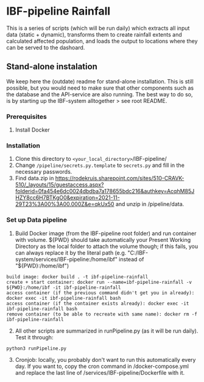 # IBF-pipeline Rainfall

This is a series of scripts (which will be run daily) which extracts all input data (static + dynamic), transforms them to create rainfall extents and calculated affected population, and loads the output to locations where they can be served to the dashoard.

## Stand-alone instalation

We keep here the (outdate) readme for stand-alone installation. This is still possible, but you would need to make sure that other components such as the database and the API-service are also running. The best way to do so, is by starting up the IBF-system alltogether > see root README.

### Prerequisites

1. Install Docker

### Installation

1. Clone this directory to `<your_local_directory>`/IBF-pipeline/
2. Change `/pipeline/secrets.py.template` to `secrets.py` and fill in the necessary passwords.
3. Find data.zip in https://rodekruis.sharepoint.com/sites/510-CRAVK-510/_layouts/15/guestaccess.aspx?folderid=0fa454e6dc0024dbdba7a178655bdc216&authkey=AcqhM85JHZY8cc6H7BTKgO0&expiration=2021-11-29T23%3A00%3A00.000Z&e=qkUx50 and unzip in /pipeline/data.

### Set up Data pipeline

1. Build Docker image (from the IBF-pipeline root folder) and run container with volume. ${PWD} should take automatically your Present Working Directory as the local folder to attach the volume though; if this fails, you can always replace it by the literal path (e.g. "C:/IBF-system/services/IBF-pipeline:/home/ibf" instead of "${PWD}:/home/ibf")

```
build image: docker build . -t ibf-pipeline-rainfall
create + start container: docker run --name=ibf-pipeline-rainfall -v ${PWD}:/home/ibf -it ibf-pipeline-rainfall
access container (if the previous command didn't get you in already): docker exec -it ibf-pipeline-rainfall bash
access container (if the container exists already): docker exec -it ibf-pipeline-rainfall bash
remove container (to be able to recreate with same name): docker rm -f ibf-pipeline-rainfall
```

2. All other scripts are summarized in runPipeline.py (as it will be run daily). Test it through:

```
python3 runPipeline.py
```

3. Cronjob: locally, you probably don't want to run this automatically every day. If you want to, copy the cron command in /docker-compose.yml and replace the last line of /services/IBF-pipeline/Dockerfile with it.
